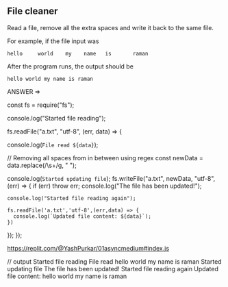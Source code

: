 ## File cleaner

Read a file, remove all the extra spaces and write it back to the same file.

For example, if the file input was

```
hello     world    my    name   is       raman
```

After the program runs, the output should be

```
hello world my name is raman
```

ANSWER =>

const fs = require("fs");

console.log("Started file reading");

fs.readFile("a.txt", "utf-8", (err, data) => {

console.log(`File read ${data}`);

// Removing all spaces from in between using regex
const newData = data.replace(/\s+/g, " ");

console.log(`Started updating file`);
fs.writeFile("a.txt", newData, "utf-8", (err) => {
if (err) throw err;
console.log("The file has been updated!");

    console.log("Started file reading again");

    fs.readFile('a.txt','utf-8',(err,data) => {
      console.log(`Updated file content: ${data}`);
    })

});
});

https://replit.com/@YashPurkar/01asyncmedium#index.js

// output
Started file reading
File read hello world my name is raman
Started updating file
The file has been updated!
Started file reading again
Updated file content: hello world my name is raman

